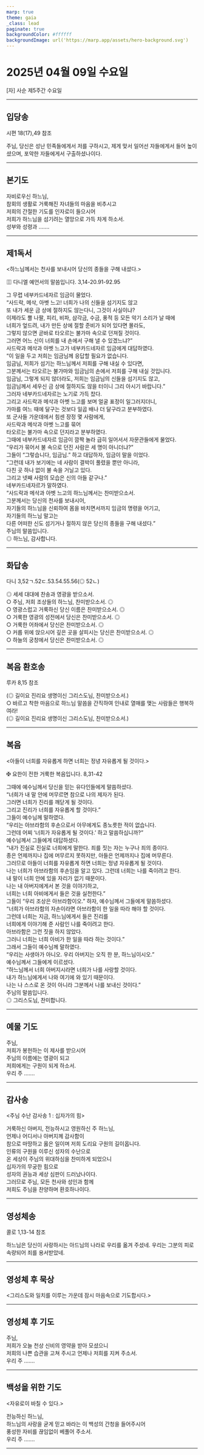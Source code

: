 ```yaml
---
marp: true
theme: gaia
_class: lead
paginate: true
backgroundColor: #ffffff
backgroundImage: url('https://marp.app/assets/hero-background.svg')
---
```


# 2025년 04월 09일 수요일

[자] 사순 제5주간 수요일  




---

## 입당송

시편 18(17),49 참조

주님, 당신은 성난 민족들에게서 저를 구하시고, 제게 맞서 일어선 자들에게서 들어 높이셨으며, 포악한 자들에게서 구출하셨나이다.  
  


---

## 본기도

자비로우신 하느님,  
참회의 생활로 거룩해진 자녀들의 마음을 비추시고  
저희의 간절한 기도를 인자로이 들으시어  
저희가 하느님을 섬기려는 열망으로 가득 차게 하소서.  
성부와 성령과 …….  
  


---

## 제1독서

<하느님께서는 천사를 보내시어 당신의 종들을 구해 내셨다.>

▥ 다니엘 예언서의 말씀입니다. 3,14-20.91-92.95

그 무렵 네부카드네자르 임금이 물었다.  
“사드락, 메삭, 아벳 느고! 너희가 나의 신들을 섬기지도 않고  
또 내가 세운 금 상에 절하지도 않는다니, 그것이 사실이냐?  
이제라도 뿔 나팔, 피리, 비파, 삼각금, 수금, 풍적 등 모든 악기 소리가 날 때에  
너희가 엎드려, 내가 만든 상에 절할 준비가 되어 있다면 몰라도,  
그렇지 않으면 곧바로 타오르는 불가마 속으로 던져질 것이다.  
그러면 어느 신이 너희를 내 손에서 구해 낼 수 있겠느냐?”  
사드락과 메삭과 아벳 느고가 네부카드네자르 임금에게 대답하였다.  
“이 일을 두고 저희는 임금님께 응답할 필요가 없습니다.  
임금님, 저희가 섬기는 하느님께서 저희를 구해 내실 수 있다면,  
그분께서는 타오르는 불가마와 임금님의 손에서 저희를 구해 내실 것입니다.  
임금님, 그렇게 되지 않더라도, 저희는 임금님의 신들을 섬기지도 않고,  
임금님께서 세우신 금 상에 절하지도 않을 터이니 그리 아시기 바랍니다.”  
그러자 네부카드네자르는 노기로 가득 찼다.  
그리고 사드락과 메삭과 아벳 느고를 보며 얼굴 표정이 일그러지더니,  
가마를 여느 때에 달구는 것보다 일곱 배나 더 달구라고 분부하였다.  
또 군사들 가운데에서 힘센 장정 몇 사람에게,  
사드락과 메삭과 아벳 느고를 묶어  
타오르는 불가마 속으로 던지라고 분부하였다.  
그때에 네부카드네자르 임금이 깜짝 놀라 급히 일어서서 자문관들에게 물었다.  
“우리가 묶어서 불 속으로 던진 사람은 세 명이 아니더냐?”  
그들이 “그렇습니다, 임금님.” 하고 대답하자, 임금이 말을 이었다.  
“그런데 내가 보기에는 네 사람이 결박이 풀렸을 뿐만 아니라,  
다친 곳 하나 없이 불 속을 거닐고 있다.  
그리고 넷째 사람의 모습은 신의 아들 같구나.”  
네부카드네자르가 말하였다.  
“사드락과 메삭과 아벳 느고의 하느님께서는 찬미받으소서.  
그분께서는 당신의 천사를 보내시어,  
자기들의 하느님을 신뢰하여 몸을 바치면서까지 임금의 명령을 어기고,  
자기들의 하느님 말고는  
다른 어떠한 신도 섬기거나 절하지 않은 당신의 종들을 구해 내셨다.”  
주님의 말씀입니다.  
◎ 하느님, 감사합니다.  
  


---

## 화답송

다니 3,52ㄱ.52ㄷ.53.54.55.56(◎ 52ㄴ)

◎ 세세 대대에 찬송과 영광을 받으소서.  
○ 주님, 저희 조상들의 하느님, 찬미받으소서. ◎  
○ 영광스럽고 거룩하신 당신 이름은 찬미받으소서. ◎  
○ 거룩한 영광의 성전에서 당신은 찬미받으소서. ◎  
○ 거룩한 어좌에서 당신은 찬미받으소서. ◎  
○ 커룹 위에 앉으시어 깊은 곳을 살피시는 당신은 찬미받으소서. ◎  
○ 하늘의 궁창에서 당신은 찬미받으소서. ◎  
  


---

## 복음 환호송

루카 8,15 참조

(◎ 길이요 진리요 생명이신 그리스도님, 찬미받으소서.)  
○ 바르고 착한 마음으로 하느님 말씀을 간직하여 인내로 열매를 맺는 사람들은 행복하여라!  
(◎ 길이요 진리요 생명이신 그리스도님, 찬미받으소서.)  
  


---

## 복음

<아들이 너희를 자유롭게 하면 너희는 정녕 자유롭게 될 것이다.>

✠ 요한이 전한 거룩한 복음입니다. 8,31-42

그때에 예수님께서 당신을 믿는 유다인들에게 말씀하셨다.  
“너희가 내 말 안에 머무르면 참으로 나의 제자가 된다.  
그러면 너희가 진리를 깨닫게 될 것이다.  
그리고 진리가 너희를 자유롭게 할 것이다.”  
그들이 예수님께 말하였다.  
“우리는 아브라함의 후손으로서 아무에게도 종노릇한 적이 없습니다.  
그런데 어찌 ‘너희가 자유롭게 될 것이다.’ 하고 말씀하십니까?”  
예수님께서 그들에게 대답하셨다.  
“내가 진실로 진실로 너희에게 말한다. 죄를 짓는 자는 누구나 죄의 종이다.  
종은 언제까지나 집에 머무르지 못하지만, 아들은 언제까지나 집에 머무른다.  
그러므로 아들이 너희를 자유롭게 하면 너희는 정녕 자유롭게 될 것이다.  
나는 너희가 아브라함의 후손임을 알고 있다. 그런데 너희는 나를 죽이려고 한다.  
내 말이 너희 안에 있을 자리가 없기 때문이다.  
나는 내 아버지에게서 본 것을 이야기하고,  
너희는 너희 아비에게서 들은 것을 실천한다.”  
그들이 “우리 조상은 아브라함이오.” 하자, 예수님께서 그들에게 말씀하셨다.  
“너희가 아브라함의 자손이라면 아브라함이 한 일을 따라 해야 할 것이다.  
그런데 너희는 지금, 하느님에게서 들은 진리를  
너희에게 이야기해 준 사람인 나를 죽이려고 한다.  
아브라함은 그런 짓을 하지 않았다.  
그러니 너희는 너희 아비가 한 일을 따라 하는 것이다.”  
그래서 그들이 예수님께 말하였다.  
“우리는 사생아가 아니오. 우리 아버지는 오직 한 분, 하느님이시오.”  
예수님께서 그들에게 이르셨다.  
“하느님께서 너희 아버지시라면 너희가 나를 사랑할 것이다.  
내가 하느님에게서 나와 여기에 와 있기 때문이다.  
나는 나 스스로 온 것이 아니라 그분께서 나를 보내신 것이다.”  
주님의 말씀입니다.  
◎ 그리스도님, 찬미합니다.  
  


---

## 예물 기도

주님,  
저희가 봉헌하는 이 제사를 받으시어  
주님의 이름에는 영광이 되고  
저희에게는 구원이 되게 하소서.  
우리 주 …….  
  


---

## 감사송

<주님 수난 감사송 1 : 십자가의 힘>

거룩하신 아버지, 전능하시고 영원하신 주 하느님,  
언제나 어디서나 아버지께 감사함이  
참으로 마땅하고 옳은 일이며 저희 도리요 구원의 길이옵니다.  
인류의 구원을 이루신 성자의 수난으로  
온 세상이 주님의 위대하심을 찬미하게 되었으니  
십자가의 무궁한 힘으로  
성자의 권능과 세상 심판이 드러났나이다.  
그러므로 주님, 모든 천사와 성인과 함께  
저희도 주님을 찬양하며 환호하나이다.  
  


---

## 영성체송

콜로 1,13-14 참조

하느님은 당신이 사랑하시는 아드님의 나라로 우리를 옮겨 주셨네. 우리는 그분의 피로 속량되어 죄를 용서받았네.  
  


---

## 영성체 후 묵상

<그리스도와 일치를 이루는 가운데 잠시 마음속으로 기도합시다.>  


---

## 영성체 후 기도

주님,  
저희가 오늘 천상 신비의 영약을 받아 모셨으니  
저희의 나쁜 습관을 고쳐 주시고 언제나 저희를 지켜 주소서.  
우리 주 …….  
  


---

## 백성을 위한 기도

<자유로이 바칠 수 있다.>

전능하신 하느님,  
하느님의 사랑을 굳게 믿고 바라는 이 백성의 간청을 들어주시어  
풍성한 자비를 끊임없이 베풀어 주소서.  
우리 주 …….  
  


---
